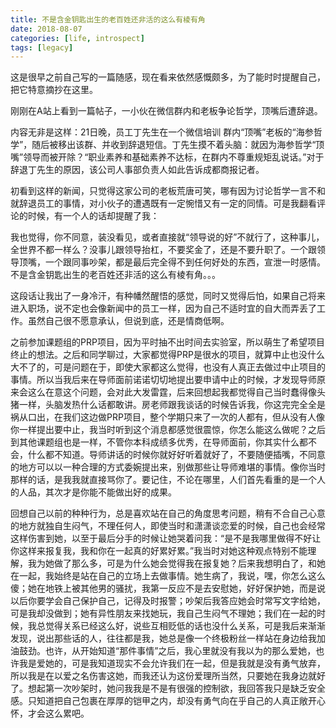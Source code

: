 ```yaml
---
title: 不是含金钥匙出生的老百姓还非活的这么有棱有角
date: 2018-08-07
categories: [life, introspect]
tags: [legacy]
---
```


这是很早之前自己写的一篇随感，现在看来依然感慨颇多，为了能时时提醒自己，把它特意摘抄在这里。

刚刚在A站上看到一篇帖子，一小伙在微信群内和老板争论哲学，顶嘴后遭辞退。

内容无非是这样：21日晚，员工丁先生在一个微信培训 群内“顶嘴”老板的“海参哲学”，随后被移出该群、并收到辞退短信。丁先生摸不着头脑：就因为海参哲学“顶嘴”领导而被开除？“职业素养和基础素养不达标，在群内不尊重规矩乱说话。”对于辞退丁先生的原因，该公司人事部负责人如此告诉成都商报记者。

初看到这样的新闻，只觉得这家公司的老板荒唐可笑，哪有因为讨论哲学一言不和就辞退员工的事情，对小伙子的遭遇既有一定惋惜又有一定的同情。可是我翻看评论的时候，有一个人的话却提醒了我：

我也觉得，你不同意，装没看见，或者直接就“领导说的好”不就行了，这种事儿，全世界不都一样么？没事儿跟领导抬杠，不要奖金了，还是不要升职了。一个跟领导顶嘴，一个跟同事吵架，都是最后完全得不到任何好处的东西，宣泄一时感情。不是含金钥匙出生的老百姓还非活的这么有棱有角。。。

这段话让我出了一身冷汗，有种幡然醒悟的感觉，同时又觉得后怕，如果自己将来进入职场，说不定也会像新闻中的员工一样，因为自己不适时宜的自大而弄丢了工作。虽然自己很不愿意承认，但说到底，还是情商低啊。

之前参加课题组的PRP项目，因为平时抽不出时间去实验室，所以萌生了希望项目终止的想法。之后和同学聊过，大家都觉得PRP是很水的项目，就算中止也没什么大不了的，可是问题在于，即使大家都这么觉得，也没有人真正去做过中止项目的事情。所以当我后来在导师面前诺诺切切地提出要申请中止的时候，才发现导师原来会这么在意这个问题，会对此大发雷霆，后来回想起我都觉得自己当时蠢得像头猪一样，头脑发热什么话都敢讲。房老师跟我谈话的时候告诉我，你这完完全全是祸从口出，在我们这边做PRP项目，整个学期只来了一次的人都有，但从没有人像你一样提出要中止，我当时听到这个消息都感觉很震惊，你怎么能这么做呢？之后到其他课题组也是一样，不管你本科成绩多优秀，在导师面前，你其实什么都不会，什么都不知道。导师讲话的时候你就好好听着就好了，不要随便插嘴，不同意的地方可以以一种合理的方式委婉提出来，别做那些让导师难堪的事情。像你当时那样的话，是我我就直接骂你了。要记住，不论在哪里，人们首先看重的是一个人的人品，其次才是你能不能做出好的成果。

回想自己以前的种种行为，总是喜欢站在自己的角度思考问题，稍有不合自己心意的地方就独自生闷气，不理任何人，即使当时和潇潇谈恋爱的时候，自己也会经常这样伤害到她，以至于最后分手的时候让她哭着问我：“是不是我哪里做得不好让你这样来报复我，我和你在一起真的好累好累。”我当时对她这种观点特别不能理解，我为她做了那么多，可是为什么她会觉得我在报复她？后来我想明白了，和她在一起，我始终是站在自己的立场上去做事情。她生病了，我说，嘿，你怎么这么傻；她在地铁上被其他男的骚扰，我第一反应不是去安慰她，好好保护她，而是说以后你要学会自己保护自己，记得及时报警；吵架后我答应她会时常写文字给她，可是我却没做到；她有异性朋友来找她玩，我自己生闷气不理她；我们在一起的时候，我总觉得关系已经这么好，说些互相贬低的话也没什么关系，可是我后来渐渐发现，说出那些话的人，往往都是我，她总是像一个终极粉丝一样站在身边给我加油鼓劲。也许，从开始知道“那件事情”之后，我心里就没有我以为的那么爱她，也许我是爱她的，可是我知道现实不会允许我们在一起，但是我就是没有勇气放弃，所以我是在以爱之名伤害这她，而我还认为这份爱理所当然，只要她在我身边就好了。想起第一次吵架时，她问我我是不是有很强的控制欲，我回答我只是缺乏安全感。只知道把自己包裹在厚厚的铠甲之内，却没有勇气向在乎自己的人真正敞开心怀，才会这么累吧。